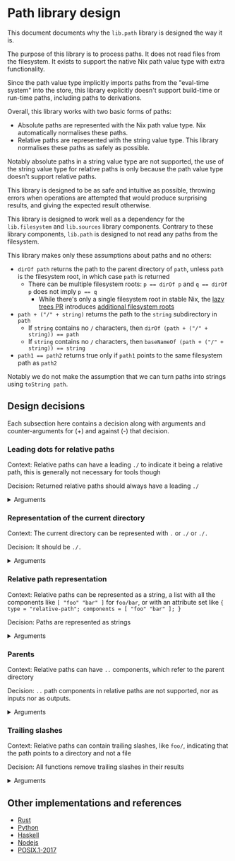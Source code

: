 # Path library design

This document documents why the `lib.path` library is designed the way it is.

The purpose of this library is to process paths. It does not read files from the filesystem.
It exists to support the native Nix path value type with extra functionality.

Since the path value type implicitly imports paths from the "eval-time system" into the store,
this library explicitly doesn't support build-time or run-time paths, including paths to derivations.

Overall, this library works with two basic forms of paths:
- Absolute paths are represented with the Nix path value type. Nix automatically normalises these paths.
- Relative paths are represented with the string value type. This library normalises these paths as safely as possible.

Notably absolute paths in a string value type are not supported, the use of the string value type for relative paths is only because the path value type doesn't support relative paths.

This library is designed to be as safe and intuitive as possible, throwing errors when operations are attempted that would produce surprising results, and giving the expected result otherwise.

This library is designed to work well as a dependency for the `lib.filesystem` and `lib.sources` library components. Contrary to these library components, `lib.path` is designed to not read any paths from the filesystem.

This library makes only these assumptions about paths and no others:
- `dirOf path` returns the path to the parent directory of `path`, unless `path` is the filesystem root, in which case `path` is returned
  - There can be multiple filesystem roots: `p == dirOf p` and `q == dirOf p` does not imply `p == q`
    - While there's only a single filesystem root in stable Nix, the [lazy trees PR](https://github.com/NixOS/nix/pull/6530) introduces [additional filesystem roots](https://github.com/NixOS/nix/pull/6530#discussion_r1041442173)
- `path + ("/" + string)` returns the path to the `string` subdirectory in `path`
  - If `string` contains no `/` characters, then `dirOf (path + ("/" + string)) == path`
  - If `string` contains no `/` characters, then `baseNameOf (path + ("/" + string)) == string`
- `path1 == path2` returns true only if `path1` points to the same filesystem path as `path2`

Notably we do not make the assumption that we can turn paths into strings using `toString path`.

## Design decisions

Each subsection here contains a decision along with arguments and counter-arguments for (+) and against (-) that decision.

### Leading dots for relative paths
[leading-dots]: #leading-dots-for-relative-paths

Context: Relative paths can have a leading `./` to indicate it being a relative path, this is generally not necessary for tools though

Decision: Returned relative paths should always have a leading `./`

<details>
<summary>Arguments</summary>

- :heavy_plus_sign: In shells, just running `foo` as a command wouldn't execute the file `foo`, whereas `./foo` would execute the file. In contrast, `foo/bar` does execute that file without the need for `./`. This can lead to confusion about when a `./` needs to be prefixed. If a `./` is always included, this becomes a non-issue. This effectively then means that paths don't overlap with command names.
- :heavy_plus_sign: Prepending with `./` makes the relative paths always valid as Nix path expressions
- :heavy_plus_sign: Using paths in command line arguments could give problems if not escaped properly, e.g. if a path was `--version`. This is not a problem with `./--version`. This effectively then means that paths don't overlap with GNU-style command line options
- :heavy_minus_sign: `./` is not required to resolve relative paths, resolution always has an implicit `./` in front
- :heavy_minus_sign: It's more pretty without the `./`, good for error messages and co.
  - :heavy_plus_sign: But similarly, it could be confusing whether something was even a path
    e.g. `foo` could be anything, but `./foo` is more clearly a path
- :heavy_plus_sign: Makes it more uniform with absolute paths (those always start with `/`)
  - :heavy_minus_sign: Not relevant though, this perhaps only simplifies the implementation a tiny bit
- :heavy_plus_sign: `find` also outputs results with `./`
  - :heavy_minus_sign: But only if you give it an argument of `.`. If you give it the argument `some-directory`, it won't prefix that
- :heavy_minus_sign: `realpath --relative-to` doesn't output `./`'s
  - :heavy_plus_sign: We don't need to return the same result though

</details>

### Representation of the current directory
[curdir]: #representation-of-the-current-directory

Context: The current directory can be represented with `.` or `./` or `./.`

Decision: It should be `./.`

<details>
<summary>Arguments</summary>

- :heavy_plus_sign: `./` would be inconsistent with [the decision to not have trailing slashes](#trailing-slashes)
- :heavy_minus_sign: `.` is how `realpath` normalises paths
- :heavy_plus_sign: `.` can be interpreted as a shell command (it's a builtin for sourcing files in bash and zsh)
- :heavy_plus_sign: `.` would be the only path without a `/` and therefore not a valid Nix path in expressions
- :heavy_minus_sign: `./.` is rather long
  - :heavy_minus_sign: We don't require users to type this though, it's mainly just used as a library output.
    As inputs all three variants are supported for relative paths (and we can't do anything about absolute paths)
- :heavy_minus_sign: `builtins.dirOf "foo" == "."`, so `.` would be consistent with that
- :heavy_plus_sign: `./.` is consistent with the [decision to have leading `./`](#leading-dots)

</details>

### Relative path representation
[relrepr]: #relative-path-representation

Context: Relative paths can be represented as a string, a list with all the components like `[ "foo" "bar" ]` for `foo/bar`, or with an attribute set like `{ type = "relative-path"; components = [ "foo" "bar" ]; }`

Decision: Paths are represented as strings

<details>
<summary>Arguments</summary>

- :heavy_plus_sign: It's simpler for the end user, as one doesn't need to make sure the path is in a string representation before it can be used
  - :heavy_plus_sign: Also `concatStringsSep "/"` might be used to turn a relative list path value into a string, which then breaks for `[]`
- :heavy_plus_sign: It doesn't encourage people to do their own path processing and instead use the library
  E.g. With lists it would be very easy to just use `lib.lists.init` to get the parent directory, but then it breaks for `.`, represented as `[ ]`
- :heavy_plus_sign: `+` is convenient and doesn't work on lists and attribute sets
  - :heavy_minus_sign: Shouldn't use `+` anyways, we export safer functions for path manipulation

</details>

### Parents
[parents]: #parents

Context: Relative paths can have `..` components, which refer to the parent directory

Decision: `..` path components in relative paths are not supported, nor as inputs nor as outputs.

<details>
<summary>Arguments</summary>

- :heavy_plus_sign: It requires resolving symlinks to have proper behavior, since e.g. `foo/..` would not be the same as `.` if `foo` is a symlink.
  - :heavy_plus_sign: We can't resolve symlinks without filesystem access
  - :heavy_plus_sign: Nix also doesn't support reading symlinks at eval-time
  - :heavy_minus_sign: What is "proper behavior"? Why can't we just not handle these cases?
    - :heavy_plus_sign: E.g. `equals "foo" "foo/bar/.."` should those paths be equal?
      - :heavy_minus_sign: That can just return `false`, the paths are different, we don't need to check whether the paths point to the same thing
    - :heavy_plus_sign: E.g. `relativeTo /foo /bar == "../foo"`. If this is used like `/bar/../foo` in the end and `bar` is a symlink to somewhere else, this won't be accurate
      - :heavy_minus_sign: We could not support such ambiguous operations, or mark them as such, e.g. the normal `relativeTo` will error on such a case, but there could be `extendedRelativeTo` supporting that
- :heavy_minus_sign: `..` are a part of paths, a path library should therefore support it
  - :heavy_plus_sign: If we can prove that all such use cases are better done e.g. with runtime tools, the library not supporting it can nudge people towards that
    - :heavy_minus_sign: Can we prove that though?
- :heavy_minus_sign: We could allow ".." just in the beginning
  - :heavy_plus_sign: Then we'd have to throw an error for doing `append /some/path "../foo"`, making it non-composable
  - :heavy_plus_sign: The same is for returning paths with `..`: `relativeTo /foo /bar => "../foo"` would produce a non-composable path
- :heavy_plus_sign: We argue that `..` is not needed at the Nix evaluation level, since we'd always start evaluation from the project root and don't go up from there
  - :heavy_plus_sign: And `..` is supported in Nix paths, turning them into absolute paths
    - :heavy_minus_sign: This is ambiguous with symlinks though
- :heavy_plus_sign: If you need `..` for building or runtime, you can use build/run-time tooling to create those (e.g. `realpath` with `--relative-to`), or use absolute paths instead.
  This also gives you the ability to correctly handle symlinks

</details>

### Trailing slashes
[trailing-slashes]: #trailing-slashes

Context: Relative paths can contain trailing slashes, like `foo/`, indicating that the path points to a directory and not a file

Decision: All functions remove trailing slashes in their results

<details>
<summary>Arguments</summary>

- :heavy_plus_sign: It enables the law that if `normalise p == normalise q` then `$(stat p) == $(stat q)`.
- Comparison to other frameworks to figure out the least surprising behavior:
  - :heavy_plus_sign: Nix itself doesn't preserve trailing newlines when parsing and appending its paths
  - :heavy_minus_sign: [Rust's std::path](https://doc.rust-lang.org/std/path/index.html) does preserve them during [construction](https://doc.rust-lang.org/std/path/struct.Path.html#method.new)
    - :heavy_plus_sign: Doesn't preserve them when returning individual [components](https://doc.rust-lang.org/std/path/struct.Path.html#method.components)
    - :heavy_plus_sign: Doesn't preserve them when [canonicalizing](https://doc.rust-lang.org/std/path/struct.Path.html#method.canonicalize)
  - :heavy_plus_sign: [Python 3's pathlib](https://docs.python.org/3/library/pathlib.html#module-pathlib) doesn't preserve them during [construction](https://docs.python.org/3/library/pathlib.html#pathlib.PurePath)
    - Notably it represents the individual components as a list internally
  - :heavy_minus_sign: [Haskell's filepath](https://hackage.haskell.org/package/filepath-1.4.100.0) has [explicit support](https://hackage.haskell.org/package/filepath-1.4.100.0/docs/System-FilePath.html#g:6) for handling trailing slashes
    - :heavy_minus_sign: Does preserve them for [normalisation](https://hackage.haskell.org/package/filepath-1.4.100.0/docs/System-FilePath.html#v:normalise)
  - :heavy_minus_sign: [NodeJS's Path library](https://nodejs.org/api/path.html) preserves trailing slashes for [normalisation](https://nodejs.org/api/path.html#pathnormalizepath)
    - :heavy_plus_sign: For [parsing a path](https://nodejs.org/api/path.html#pathparsepath) into its significant elements, trailing slashes are not preserved
- :heavy_plus_sign: Nix's builtin function `dirOf` gives an unexpected result for paths with trailing slashes: `dirOf "foo/bar/" == "foo/bar"`.
  Inconsistently, `baseNameOf` works correctly though: `baseNameOf "foo/bar/" == "bar"`.
  - :heavy_minus_sign: We are writing a path library to improve handling of paths though, so we shouldn't use these functions and discourage their use
- :heavy_minus_sign: Unexpected result when normalising intermediate paths, like `normalise ("foo" + "/") + "bar" == "foobar"`
  - :heavy_plus_sign: Does this have a real use case?
  - :heavy_plus_sign: Don't use `+` to append paths, this library has a `join` function for that
    - :heavy_minus_sign: Users might use `+` out of habit though
- :heavy_plus_sign: The `realpath` command also removes trailing slashes
- :heavy_plus_sign: Even with a trailing slash, the path is the same, it's only an indication that it's a directory
- :heavy_plus_sign: Normalisation should return the same string when we know it's the same path, so removing the slash.
  This way we can use the result as an attribute key.

</details>

## Other implementations and references

- [Rust](https://doc.rust-lang.org/std/path/struct.Path.html)
- [Python](https://docs.python.org/3/library/pathlib.html)
- [Haskell](https://hackage.haskell.org/package/filepath-1.4.100.0/docs/System-FilePath.html)
- [Nodejs](https://nodejs.org/api/path.html)
- [POSIX.1-2017](https://pubs.opengroup.org/onlinepubs/9699919799/nframe.html)
